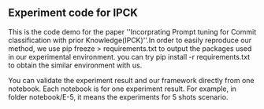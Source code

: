 ## Experiment code for IPCK
This is the code demo for the paper ''Incorprating Prompt tuning for Commit classification with prior Knowledge(IPCK)''.In order to easily reproduce our method, we use pip freeze > requirements.txt to output the packages used in our experimental environment. you can try pip install -r requirements.txt to obtain the similar environment with us.

You can validate the experiment result and our framework directly from one notebook. Each notebook is for one experiment result.  For example, in folder notebook/E-5, it means the experiments for 5 shots scenario.
